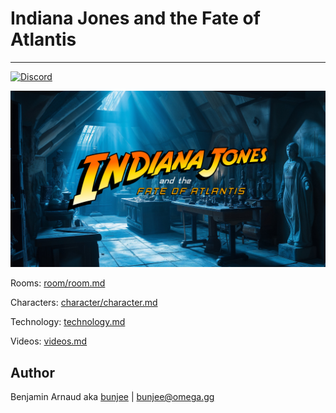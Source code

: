 # Indiana Jones and the Fate of Atlantis
---
[![Discord](https://img.shields.io/discord/705770212485496852)](https://omega.gg/discord)

<a href=""><img src="dist/screens/screen.jpg" alt="title" width="640px"></a>

Rooms: [room/room.md](dist/room/room.md)

Characters: [character/character.md](dist/character/character.md)

Technology: [technology.md](technology.md)

Videos: [videos.md](videos.md)

## Author

Benjamin Arnaud aka [bunjee](https://bunjee.me) | <bunjee@omega.gg>
